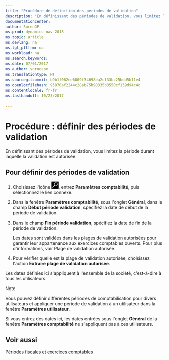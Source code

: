 ```yaml
---
title: "Procédure de définition des périodes de validation"
description: "En définissant des périodes de validation, vous limitez la période durant laquelle la validation est autorisée."
documentationcenter: 
author: SorenGP
ms.prod: dynamics-nav-2018
ms.topic: article
ms.devlang: na
ms.tgt_pltfrm: na
ms.workload: na
ms.search.keywords: 
ms.date: 07/01/2017
ms.author: sgroespe
ms.translationtype: HT
ms.sourcegitcommit: b9b1f062ee6009f34698ea2cf33bc25bdd5b11e4
ms.openlocfilehash: 95870af2244c28ab75b98335b3550cf139d94c4c
ms.contentlocale: fr-fr
ms.lasthandoff: 10/23/2017

---
```

# <a name="how-to-specify-posting-periods"></a>Procédure : définir des périodes de validation
En définissant des périodes de validation, vous limitez la période durant laquelle la validation est autorisée.  

## <a name="to-specify-posting-periods"></a>Pour définir des périodes de validation  

1.  Choisissez l'icône ![Page ou état pour la recherche](../../media/ui-search/search_small.png "icône Page ou état pour la recherche"), entrez **Paramètres comptabilité**, puis sélectionnez le lien connexe.  
2.  Dans la fenêtre **Paramètres comptabilité**, sous l'onglet **Général**, dans le champ **Début période validation**, spécifiez la date de début de la période de validation.  
3.  Dans le champ **Fin période validation**, spécifiez la date de fin de la période de validation.  

    Les dates sont validées dans les plages de validation autorisées pour garantir leur appartenance aux exercices comptables ouverts. Pour plus d'informations, voir Plage de validation autorisée.  

4.  Pour vérifier quelle est la plage de validation autorisée, choisissez l'action **Extraire plage de validation autorisée**.  

Les dates définies ici s'appliquent à l'ensemble de la société, c'est-à-dire à tous les utilisateurs.  

> [!NOTE]  
>  Vous pouvez définir différentes périodes de comptabilisation pour divers utilisateurs et appliquer une période de validation à un utilisateur dans la fenêtre **Paramètres utilisateur**.

Si vous entrez des dates ici, les dates entrées sous l'onglet **Général** de la fenêtre **Paramètres comptabilité** ne s'appliquent pas à ces utilisateurs.  

## <a name="see-also"></a>Voir aussi  
 [Périodes fiscales et exercices comptables](fiscal-periods-and-fiscal-years.md)

